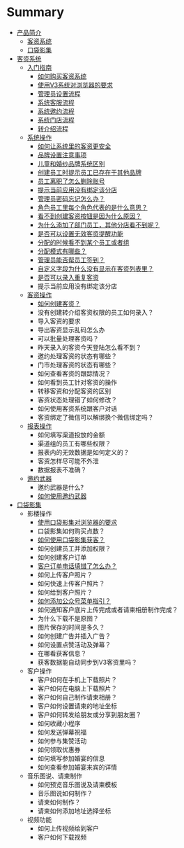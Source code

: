 # Summary

* [产品简介](README.md)
  * [客资系统](ke-zi-xi-tong.md)
  * [口袋影集](kou-dai-ying-ji.md)
* [客资系统](chapter1.md)
  * [入门指南](ru-men-zhi-nan.md)
    * [如何购买客资系统](如何购买客资系统.md)
    * [使用V3系统对浏览器的要求](使用V3系统对浏览器的要求.md)
    * [管理员设置流程](管理员设置流程.md)
    * [系统客服流程](系统客服流程.md)
    * [系统邀约流程](系统邀约流程.md)
    * [系统门店流程](系统门店流程.md)
    * [转介绍流程](转介绍流程.md)
  * [系统操作](www.md)
    * [如何让系统里的客资更安全](如何让系统里的客资更安全.md)
    * [品牌设置注意事项](品牌设置注意事项.md)
    * [儿童和婚纱品牌系统区别](儿童和婚纱品牌系统区别.md)
    * [创建员工时提示员工已存在于其他品牌](创建员工时提示员工已存在于其他品牌.md)
    * [员工离职了怎么删除账号](员工离职了怎么删除账号.md)
    * [提示当前应用没有绑定该分店](提示当前应用没有绑定该分店.md)
    * [管理员密码忘记怎么办？](管理员密码忘记怎么办？.md)
    * [角色员工里每个角色代表的是什么意思？](角色员工里每个角色代表的是什么意思？.md)
    * [看不到创建客资按钮是因为什么原因？](看不到创建客资按钮是因为什么原因？.md)
    * [为什么添加了部门员工，其他分店看不到呢？](为什么添加了部门员工，其他分店看不到呢？.md)
    * [是否可以设置无效客资提醒功能](是否可以设置无效客资提醒功能.md)
    * [分配的时候看不到某个员工或者组](分配的时候看不到某个员工或者组.md)
    * [分配模式有哪些？](分配模式有哪些？.md)
    * [管理员能否帮员工签到？](管理员能否帮员工签到？.md)
    * [自定义字段为什么没有显示在客资列表里？](自定义字段为什么没有显示在客资列表里？.md)
    * [是否可以录入重复客资](是否可以录入重复客资.md)
    * 提示当前应用没有绑定该分店
  * [客资操作](ke-zi-cao-zuo.md)
    * [如何创建客资？](ke-zi-cao-zuo/ru-he-chuang-jian-ke-zi-ff1f.md)
    * 没有创建转介绍客资权限的员工如何录入？
    * 导入客资的要求
    * 导出客资显示乱码怎么办
    * 可以批量处理客资吗？
    * 昨天录入的客资今天登陆怎么看不到？
    * 邀约处理客资的状态有哪些？
    * 门市处理客资的状态有哪些？
    * 如何查看客资的跟踪情况？
    * 如何看到员工针对客资的操作
    * 转移客资和分配客资的区别
    * 客资状态处理错了如何修改？
    * 如何使用客资系统跟客户对话
    * 客资绑定了微信可以解绑换个微信绑定吗？
  * [报表操作](bao-biao-cao-zuo.md)
    * 如何填写渠道投放的金额
    * 渠道组的员工有哪些权限？
    * 报表内的无效数据是如何定义的？
    * 客资怎样尽可能不外泄
    * 数据报表不准确？
  * [邀约武器](yao-yue-wu-qi.md)
    * 邀约武器是什么?
    * [如何使用邀约武器](yao-yue-wu-qi/yao-yue-wu-qi-shi-shi-4e483f.md)
* [口袋影集](kou-dai-ying-ji.md)
  * 影楼操作
    * [使用口袋影集对浏览器的要求](shi-yong-kou-dai-ying-ji-dui-liu-lan-qi-de-yao-qiu.md)
    * 口袋影集如何购买点数？
    * [如何使用口袋影集获客？](ru-he-shi-yong-kou-dai-ying-ji-huo-ke-ff1f.md)
    * 如何创建员工并添加权限？
    * 如何创建客户订单
    * [客户订单电话填错了怎么办？](shi-yong-kou-dai-ying-ji-dui-liu-lan-qi-de-yao-qiu/ke-hu-ding-dan-dian-hua-tian-cuo-le-zen-yao-ban-ff1f.md)
    * 如何上传客户照片？
    * 如何快速上传客户照片？
    * 如何给到客户照片？
    * [如何添加公众号菜单指引？](ru-he-gei-dao-ke-hu-zhao-pian-ff1f.md)
    * 如何通知客户底片上传完成或者请柬相册制作完成？
    * 为什么下载不是原图？
    * 图片保存的时间是多久？
    * 如何创建广告并插入广告？
    * 如何设置点赞活动及弹幕？
    * 在哪看获客信息？
    * 获客数据能自动同步到V3客资里吗？
  * 客户操作
    * 客户如何在手机上下载照片？
    * 客户如何在电脑上下载照片？
    * 客户如何自己制作请柬相册？
    * 客户如何设置请柬的地址坐标
    * 客户如何转发给朋友或分享到朋友圈？
    * 如何收藏小程序
    * 如何发送弹幕祝福
    * 如何参与集赞活动
    * 如何领取优惠券
    * 如何填写参加婚宴的信息
    * 如何查看参加婚宴来宾的详情
  * 音乐图说、请柬制作
    * 如何预览音乐图说及请柬模板
    * 音乐图说如何制作？
    * 请柬如何制作？
    * 请柬如何添加地址选择坐标
  * 视频功能
    * 如何上传视频给到客户
    * 客户如何下载视频

